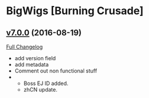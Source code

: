 # BigWigs [Burning Crusade]

## [v7.0.0](https://github.com/BigWigsMods/BigWigs_BurningCrusade/tree/v7.0.0) (2016-08-19) [](#top)
[Full Changelog](https://github.com/BigWigsMods/BigWigs_BurningCrusade/compare/r54-release...v7.0.0)

-   add version field  
-   add metadata  
-   Comment out non functional stuff  
-   - Boss EJ ID added.  
    - zhCN update.  
